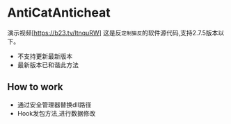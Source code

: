 # AntiCatAnticheat
演示视频[https://b23.tv/ltnquRW]
这是反`定制猫反`的软件源代码,支持2.7.5版本以下。
- 不支持更新最新版本
- 最新版本已和谐此方法
## How to work
- 通过安全管理器替换dll路径
- Hook发包方法,进行数据修改
